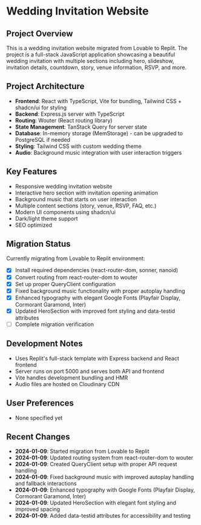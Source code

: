 # Wedding Invitation Website

## Project Overview
This is a wedding invitation website migrated from Lovable to Replit. The project is a full-stack JavaScript application showcasing a beautiful wedding invitation with multiple sections including hero, slideshow, invitation details, countdown, story, venue information, RSVP, and more.

## Project Architecture
- **Frontend**: React with TypeScript, Vite for bundling, Tailwind CSS + shadcn/ui for styling
- **Backend**: Express.js server with TypeScript
- **Routing**: Wouter (React routing library)
- **State Management**: TanStack Query for server state
- **Database**: In-memory storage (MemStorage) - can be upgraded to PostgreSQL if needed
- **Styling**: Tailwind CSS with custom wedding theme
- **Audio**: Background music integration with user interaction triggers

## Key Features
- Responsive wedding invitation website
- Interactive hero section with invitation opening animation
- Background music that starts on user interaction
- Multiple content sections (story, venue, RSVP, FAQ, etc.)
- Modern UI components using shadcn/ui
- Dark/light theme support
- SEO optimized

## Migration Status
Currently migrating from Lovable to Replit environment:
- [x] Install required dependencies (react-router-dom, sonner, nanoid)
- [x] Convert routing from react-router-dom to wouter 
- [x] Set up proper QueryClient configuration
- [x] Fixed background music functionality with proper autoplay handling
- [x] Enhanced typography with elegant Google Fonts (Playfair Display, Cormorant Garamond, Inter)
- [x] Updated HeroSection with improved font styling and data-testid attributes
- [ ] Complete migration verification

## Development Notes
- Uses Replit's full-stack template with Express backend and React frontend
- Server runs on port 5000 and serves both API and frontend
- Vite handles development bundling and HMR
- Audio files are hosted on Cloudinary CDN

## User Preferences
- None specified yet

## Recent Changes
- **2024-01-09**: Started migration from Lovable to Replit
- **2024-01-09**: Updated routing system from react-router-dom to wouter
- **2024-01-09**: Created QueryClient setup with proper API request handling
- **2024-01-09**: Fixed background music with improved autoplay handling and fallback interactions
- **2024-01-09**: Enhanced typography with Google Fonts (Playfair Display, Cormorant Garamond, Inter)
- **2024-01-09**: Updated HeroSection with elegant font styling and improved spacing
- **2024-01-09**: Added data-testid attributes for accessibility and testing